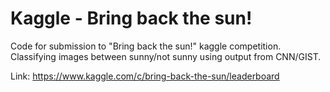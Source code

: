 # Kaggle - Bring back the sun!
Code for submission to "Bring back the sun!" kaggle competition. Classifying images between sunny/not sunny using output from CNN/GIST.

Link: https://www.kaggle.com/c/bring-back-the-sun/leaderboard
